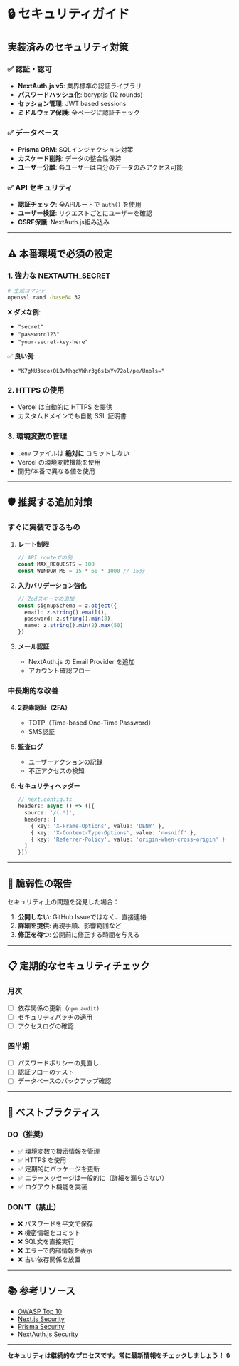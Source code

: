 # 🔒 セキュリティガイド

## 実装済みのセキュリティ対策

### ✅ 認証・認可
- **NextAuth.js v5**: 業界標準の認証ライブラリ
- **パスワードハッシュ化**: bcryptjs (12 rounds)
- **セッション管理**: JWT based sessions
- **ミドルウェア保護**: 全ページに認証チェック

### ✅ データベース
- **Prisma ORM**: SQLインジェクション対策
- **カスケード削除**: データの整合性保持
- **ユーザー分離**: 各ユーザーは自分のデータのみアクセス可能

### ✅ API セキュリティ
- **認証チェック**: 全APIルートで `auth()` を使用
- **ユーザー検証**: リクエストごとにユーザーを確認
- **CSRF保護**: NextAuth.js組み込み

---

## ⚠️ 本番環境で必須の設定

### 1. 強力な NEXTAUTH_SECRET

```bash
# 生成コマンド
openssl rand -base64 32
```

❌ **ダメな例**: 
- `"secret"`
- `"password123"`
- `"your-secret-key-here"`

✅ **良い例**: 
- `"K7gNU3sdo+OL0wNhqoVWhr3g6s1xYv72ol/pe/Unols="`

### 2. HTTPS の使用

- Vercel は自動的に HTTPS を提供
- カスタムドメインでも自動 SSL 証明書

### 3. 環境変数の管理

- `.env` ファイルは **絶対に** コミットしない
- Vercel の環境変数機能を使用
- 開発/本番で異なる値を使用

---

## 🛡️ 推奨する追加対策

### すぐに実装できるもの

1. **レート制限**
   ```typescript
   // API routeでの例
   const MAX_REQUESTS = 100
   const WINDOW_MS = 15 * 60 * 1000 // 15分
   ```

2. **入力バリデーション強化**
   ```typescript
   // Zodスキーマの追加
   const signupSchema = z.object({
     email: z.string().email(),
     password: z.string().min(8),
     name: z.string().min(2).max(50)
   })
   ```

3. **メール認証**
   - NextAuth.js の Email Provider を追加
   - アカウント確認フロー

### 中長期的な改善

4. **2要素認証（2FA）**
   - TOTP（Time-based One-Time Password）
   - SMS認証

5. **監査ログ**
   - ユーザーアクションの記録
   - 不正アクセスの検知

6. **セキュリティヘッダー**
   ```typescript
   // next.config.ts
   headers: async () => ([{
     source: '/(.*)',
     headers: [
       { key: 'X-Frame-Options', value: 'DENY' },
       { key: 'X-Content-Type-Options', value: 'nosniff' },
       { key: 'Referrer-Policy', value: 'origin-when-cross-origin' }
     ]
   }])
   ```

---

## 🚨 脆弱性の報告

セキュリティ上の問題を発見した場合：

1. **公開しない**: GitHub Issueではなく、直接連絡
2. **詳細を提供**: 再現手順、影響範囲など
3. **修正を待つ**: 公開前に修正する時間を与える

---

## 📋 定期的なセキュリティチェック

### 月次
- [ ] 依存関係の更新（`npm audit`）
- [ ] セキュリティパッチの適用
- [ ] アクセスログの確認

### 四半期
- [ ] パスワードポリシーの見直し
- [ ] 認証フローのテスト
- [ ] データベースのバックアップ確認

---

## 🔐 ベストプラクティス

### DO（推奨）
- ✅ 環境変数で機密情報を管理
- ✅ HTTPS を使用
- ✅ 定期的にパッケージを更新
- ✅ エラーメッセージは一般的に（詳細を漏らさない）
- ✅ ログアウト機能を実装

### DON'T（禁止）
- ❌ パスワードを平文で保存
- ❌ 機密情報をコミット
- ❌ SQL文を直接実行
- ❌ エラーで内部情報を表示
- ❌ 古い依存関係を放置

---

## 📚 参考リソース

- [OWASP Top 10](https://owasp.org/www-project-top-ten/)
- [Next.js Security](https://nextjs.org/docs/app/building-your-application/configuring/content-security-policy)
- [Prisma Security](https://www.prisma.io/docs/guides/security)
- [NextAuth.js Security](https://next-auth.js.org/security)

---

**セキュリティは継続的なプロセスです。常に最新情報をチェックしましょう！** 🔒

